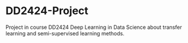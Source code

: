 # DD2424-Project
Project in course DD2424 Deep Learning in Data Science about transfer learning and semi-supervised learning methods.
